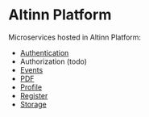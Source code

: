 # Altinn Platform

Microservices hosted in Altinn Platform:

 - [Authentication](https://github.com/Altinn/altinn-authentication)
 - Authorization (todo)
 - [Events](https://github.com/Altinn/altinn-events)
 - [PDF](https://github.com/Altinn/altinn-pdf)
 - [Profile](https://github.com/Altinn/altinn-profile)
 - [Register](https://github.com/Altinn/altinn-register)
 - [Storage](https://github.com/Altinn/altinn-storage)
 
